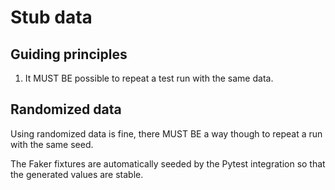 # Stub data

## Guiding principles

1. It MUST BE possible to repeat a test run with the same data.

## Randomized data

Using randomized data is fine, there MUST BE a way though to repeat a run with
the same seed.

The Faker fixtures are automatically seeded by the Pytest integration so that
the generated values are stable.
